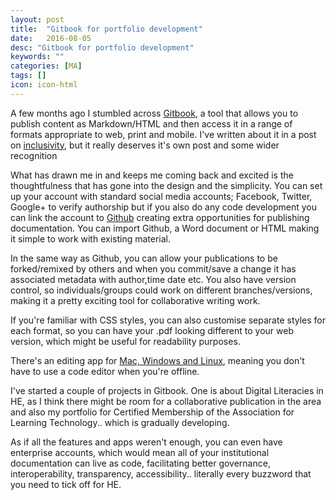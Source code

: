 ```yaml
---
layout: post
title:  "Gitbook for portfolio development"
date:   2016-08-05
desc: "Gitbook for portfolio development"
keywords: ""
categories: [MA]
tags: []
icon: icon-html
---
```

A few months ago I stumbled across [Gitbook](http://www.gitbook.com), a tool that allows you to publish content as Markdown/HTML and then access it in a range of formats appropriate to web, print and mobile. I've written about it in a post on [inclusivity](http://et.falmouth.ac.uk/post/142342219337/a-lens-on-inclusivity), but it really deserves it's own post and some wider recognition

What has drawn me in and keeps me coming back and excited is the thoughtfulness that has gone into the design and the simplicity. You can set up your account with standard social media accounts; Facebook, Twitter, Google+ to verify authorship but if you also do any code development you can link the account to [Github](https://github.com/about) creating extra opportunities for publishing documentation. You can import Github, a Word document or HTML making it simple to work with existing material.

In the same way as Github, you can allow your publications to be forked/remixed by others and when you commit/save a change it has associated metadata with author,time date etc. You also have version control, so individuals/groups could work on different branches/versions, making it a pretty exciting tool for collaborative writing work.

If you're familiar with CSS styles, you can also customise separate styles for each format, so you can have your .pdf looking different to your web version, which might be useful for readability purposes.

There's an editing app for [Mac, Windows and Linux](https://www.gitbook.com/editor/), meaning you don't have to use a code editor when you're offline.

I've started a couple of projects in Gitbook. One is about Digital Literacies in HE, as I think there might be room for a collaborative publication in the area and also my portfolio for Certified Membership of the Association for Learning Technology.. which is gradually developing.

As if all the features and apps weren't enough, you can even have enterprise accounts, which would mean all of your institutional documentation can live as code, facilitating better governance, interoperability, transparency, accessibility.. literally every buzzword that you need to tick off for HE.
